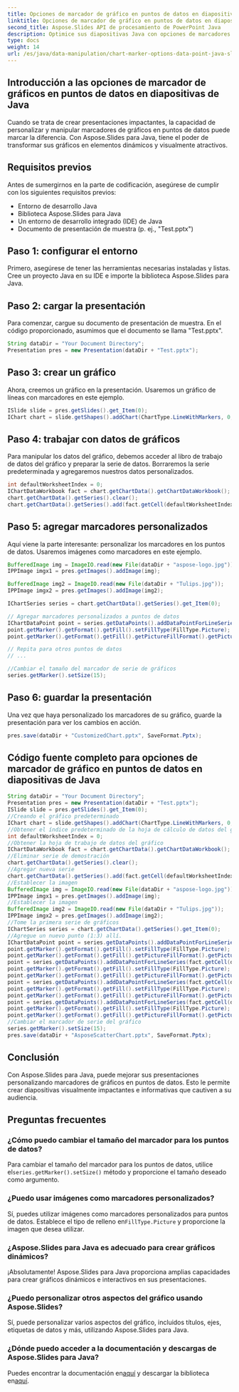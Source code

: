 ```yaml
---
title: Opciones de marcador de gráfico en puntos de datos en diapositivas de Java
linktitle: Opciones de marcador de gráfico en puntos de datos en diapositivas de Java
second_title: Aspose.Slides API de procesamiento de PowerPoint Java
description: Optimice sus diapositivas Java con opciones de marcadores de gráficos personalizados. Aprenda a mejorar visualmente los puntos de datos utilizando Aspose.Slides para Java. Explore instrucciones paso a paso y preguntas frecuentes.
type: docs
weight: 14
url: /es/java/data-manipulation/chart-marker-options-data-point-java-slides/
---
```


## Introducción a las opciones de marcador de gráficos en puntos de datos en diapositivas de Java

Cuando se trata de crear presentaciones impactantes, la capacidad de personalizar y manipular marcadores de gráficos en puntos de datos puede marcar la diferencia. Con Aspose.Slides para Java, tiene el poder de transformar sus gráficos en elementos dinámicos y visualmente atractivos.

## Requisitos previos

Antes de sumergirnos en la parte de codificación, asegúrese de cumplir con los siguientes requisitos previos:

- Entorno de desarrollo Java
- Biblioteca Aspose.Slides para Java
- Un entorno de desarrollo integrado (IDE) de Java
- Documento de presentación de muestra (p. ej., "Test.pptx")

## Paso 1: configurar el entorno

Primero, asegúrese de tener las herramientas necesarias instaladas y listas. Cree un proyecto Java en su IDE e importe la biblioteca Aspose.Slides para Java.

## Paso 2: cargar la presentación

Para comenzar, cargue su documento de presentación de muestra. En el código proporcionado, asumimos que el documento se llama "Test.pptx".

```java
String dataDir = "Your Document Directory";
Presentation pres = new Presentation(dataDir + "Test.pptx");
```

## Paso 3: crear un gráfico

Ahora, creemos un gráfico en la presentación. Usaremos un gráfico de líneas con marcadores en este ejemplo.

```java
ISlide slide = pres.getSlides().get_Item(0);
IChart chart = slide.getShapes().addChart(ChartType.LineWithMarkers, 0, 0, 400, 400);
```

## Paso 4: trabajar con datos de gráficos

Para manipular los datos del gráfico, debemos acceder al libro de trabajo de datos del gráfico y preparar la serie de datos. Borraremos la serie predeterminada y agregaremos nuestros datos personalizados.

```java
int defaultWorksheetIndex = 0;
IChartDataWorkbook fact = chart.getChartData().getChartDataWorkbook();
chart.getChartData().getSeries().clear();
chart.getChartData().getSeries().add(fact.getCell(defaultWorksheetIndex, 1, 1, "Series 1"), chart.getType());
```

## Paso 5: agregar marcadores personalizados

Aquí viene la parte interesante: personalizar los marcadores en los puntos de datos. Usaremos imágenes como marcadores en este ejemplo.

```java
BufferedImage img = ImageIO.read(new File(dataDir + "aspose-logo.jpg"));
IPPImage imgx1 = pres.getImages().addImage(img);

BufferedImage img2 = ImageIO.read(new File(dataDir + "Tulips.jpg"));
IPPImage imgx2 = pres.getImages().addImage(img2);

IChartSeries series = chart.getChartData().getSeries().get_Item(0);

// Agregar marcadores personalizados a puntos de datos
IChartDataPoint point = series.getDataPoints().addDataPointForLineSeries(fact.getCell(defaultWorksheetIndex, 1, 1, (double) 4.5));
point.getMarker().getFormat().getFill().setFillType(FillType.Picture);
point.getMarker().getFormat().getFill().getPictureFillFormat().getPicture().setImage(imgx1);

// Repita para otros puntos de datos
// ...

//Cambiar el tamaño del marcador de serie de gráficos
series.getMarker().setSize(15);
```

## Paso 6: guardar la presentación

Una vez que haya personalizado los marcadores de su gráfico, guarde la presentación para ver los cambios en acción.

```java
pres.save(dataDir + "CustomizedChart.pptx", SaveFormat.Pptx);
```

## Código fuente completo para opciones de marcador de gráfico en puntos de datos en diapositivas de Java

```java
String dataDir = "Your Document Directory";
Presentation pres = new Presentation(dataDir + "Test.pptx");
ISlide slide = pres.getSlides().get_Item(0);
//Creando el gráfico predeterminado
IChart chart = slide.getShapes().addChart(ChartType.LineWithMarkers, 0, 0, 400, 400);
//Obtener el índice predeterminado de la hoja de cálculo de datos del gráfico
int defaultWorksheetIndex = 0;
//Obtener la hoja de trabajo de datos del gráfico
IChartDataWorkbook fact = chart.getChartData().getChartDataWorkbook();
//Eliminar serie de demostración
chart.getChartData().getSeries().clear();
//Agregar nueva serie
chart.getChartData().getSeries().add(fact.getCell(defaultWorksheetIndex, 1, 1, "Series 1"), chart.getType());
//Establecer la imagen
BufferedImage img = ImageIO.read(new File(dataDir + "aspose-logo.jpg"));
IPPImage imgx1 = pres.getImages().addImage(img);
//Establecer la imagen
BufferedImage img2 = ImageIO.read(new File(dataDir + "Tulips.jpg"));
IPPImage imgx2 = pres.getImages().addImage(img2);
//Tome la primera serie de gráficos
IChartSeries series = chart.getChartData().getSeries().get_Item(0);
//Agregue un nuevo punto (1:3) allí.
IChartDataPoint point = series.getDataPoints().addDataPointForLineSeries(fact.getCell(defaultWorksheetIndex, 1, 1, (double) 4.5));
point.getMarker().getFormat().getFill().setFillType(FillType.Picture);
point.getMarker().getFormat().getFill().getPictureFillFormat().getPicture().setImage(imgx1);
point = series.getDataPoints().addDataPointForLineSeries(fact.getCell(defaultWorksheetIndex, 2, 1, (double) 2.5));
point.getMarker().getFormat().getFill().setFillType(FillType.Picture);
point.getMarker().getFormat().getFill().getPictureFillFormat().getPicture().setImage(imgx2);
point = series.getDataPoints().addDataPointForLineSeries(fact.getCell(defaultWorksheetIndex, 3, 1, (double) 3.5));
point.getMarker().getFormat().getFill().setFillType(FillType.Picture);
point.getMarker().getFormat().getFill().getPictureFillFormat().getPicture().setImage(imgx1);
point = series.getDataPoints().addDataPointForLineSeries(fact.getCell(defaultWorksheetIndex, 4, 1, (double) 4.5));
point.getMarker().getFormat().getFill().setFillType(FillType.Picture);
point.getMarker().getFormat().getFill().getPictureFillFormat().getPicture().setImage(imgx2);
//Cambiar el marcador de serie del gráfico
series.getMarker().setSize(15);
pres.save(dataDir + "AsposeScatterChart.pptx", SaveFormat.Pptx);
```

## Conclusión

Con Aspose.Slides para Java, puede mejorar sus presentaciones personalizando marcadores de gráficos en puntos de datos. Esto le permite crear diapositivas visualmente impactantes e informativas que cautiven a su audiencia.

## Preguntas frecuentes

### ¿Cómo puedo cambiar el tamaño del marcador para los puntos de datos?

 Para cambiar el tamaño del marcador para los puntos de datos, utilice el`series.getMarker().setSize()` método y proporcione el tamaño deseado como argumento.

### ¿Puedo usar imágenes como marcadores personalizados?

Sí, puedes utilizar imágenes como marcadores personalizados para puntos de datos. Establece el tipo de relleno en`FillType.Picture` y proporcione la imagen que desea utilizar.

### ¿Aspose.Slides para Java es adecuado para crear gráficos dinámicos?

¡Absolutamente! Aspose.Slides para Java proporciona amplias capacidades para crear gráficos dinámicos e interactivos en sus presentaciones.

### ¿Puedo personalizar otros aspectos del gráfico usando Aspose.Slides?

Sí, puede personalizar varios aspectos del gráfico, incluidos títulos, ejes, etiquetas de datos y más, utilizando Aspose.Slides para Java.

### ¿Dónde puedo acceder a la documentación y descargas de Aspose.Slides para Java?

 Puedes encontrar la documentación en[aquí](https://reference.aspose.com/slides/java/) y descargar la biblioteca en[aquí](https://releases.aspose.com/slides/java/).